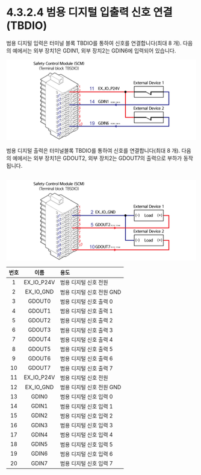 # 4.3.2.4 범용 디지털 입출력 신호 연결\(TBDIO\)

범용 디지털 입력은 터미널 블록 TBDIO를 통하여 신호를 연결합니다\(최대 8 개\). 다음의 예에서는 외부 장치1은 GDIN1, 외부 장치2는 GDIN6에 입력되어 있습니다.

![&#xADF8;&#xB9BC; 31 &#xBC94;&#xC6A9; &#xB514;&#xC9C0;&#xD138; &#xC785;&#xB825; &#xC2E0;&#xD638; &#xC5F0;&#xACB0;\(TBDIO\)](../../../.gitbook/assets/image113.png)

범용 디지털 출력은 터미널블록 TBDIO를 통하여 신호를 연결합니다\(최대 8 개\). 다음의 예에서는 외부 장치1은 GDOUT2, 외부 장치2는 GDOUT7의 출력으로 부하가 동작됩니다.

|  |
| :---: |


![&#xADF8;&#xB9BC; 32 &#xBC94;&#xC6A9; &#xB514;&#xC9C0;&#xD138; &#xCD9C;&#xB825; &#xC2E0;&#xD638; &#xC5F0;&#xACB0;\(TBDIO\)](../../../.gitbook/assets/image114.png)

| **번호** | **이름** |                                      **용도** |
| :---: | :---: | :--- |
| 1 | EX\_IO\_P24V | 범용 디지털 신호 전원 |
| 2 | EX\_IO\_GND | 범용 디지털 신호 전원 GND |
| 3 | GDOUT0 | 범용 디지털 신호 출력 0 |
| 4 | GDOUT1 | 범용 디지털 신호 출력 1 |
| 5 | GDOUT2 | 범용 디지털 신호 출력 2 |
| 6 | GDOUT3 | 범용 디지털 신호 출력 3 |
| 7 | GDOUT4 | 범용 디지털 신호 출력 4 |
| 8 | GDOUT5 | 범용 디지털 신호 출력 5 |
| 9 | GDOUT6 | 범용 디지털 신호 출력 6 |
| 10 | GDOUT7 | 범용 디지털 신호 출력 7 |
| 11 | EX\_IO\_P24V | 범용 디지털 신호 전원 |
| 12 | EX\_IO\_GND | 범용 디지털 신호 전원 GND |
| 13 | GDIN0 | 범용 디지털 신호 입력 0 |
| 14 | GDIN1 | 범용 디지털 신호 입력 1 |
| 15 | GDIN2 | 범용 디지털 신호 입력 2 |
| 16 | GDIN3 | 범용 디지털 신호 입력 3 |
| 17 | GDIN4 | 범용 디지털 신호 입력 4 |
| 18 | GDIN5 | 범용 디지털 신호 입력 5 |
| 19 | GDIN6 | 범용 디지털 신호 입력 6 |
| 20 | GDIN7 | 범용 디지털 신호 입력 7 |


